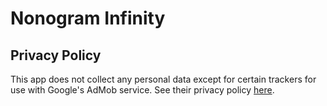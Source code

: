 # Nonogram Infinity
## Privacy Policy
This app does not collect any personal data except for certain trackers for use with Google's AdMob service.  See their privacy policy [here](https://policies.google.com/privacy).
